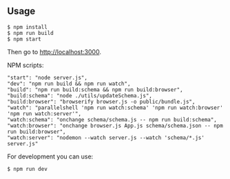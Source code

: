 Usage
-------

```console
$ npm install
$ npm run build
$ npm start
```

Then go to [http://localhost:3000](http://localhost:3000).


NPM scripts:
```
"start": "node server.js",
"dev": "npm run build && npm run watch",
"build": "npm run build:schema && npm run build:browser",
"build:schema": "node ./utils/updateSchema.js",
"build:browser": "browserify browser.js -o public/bundle.js",
"watch": "parallelshell 'npm run watch:schema' 'npm run watch:browser' 'npm run watch:server'",
"watch:schema": "onchange schema/schema.js -- npm run build:schema",
"watch:browser": "onchange browser.js App.js schema/schema.json -- npm run build:browser",
"watch:server": "nodemon --watch server.js --watch 'schema/*.js' server.js"
```


For development you can use:

```console
$ npm run dev
```
